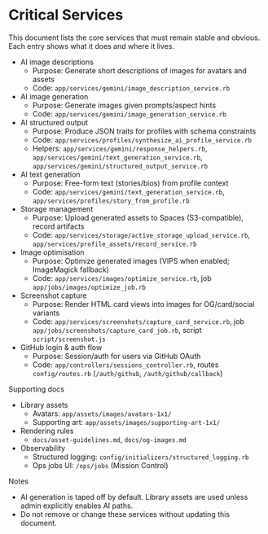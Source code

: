 # Critical Services

This document lists the core services that must remain stable and obvious. Each entry shows what it
does and where it lives.

- AI image descriptions
  - Purpose: Generate short descriptions of images for avatars and assets
  - Code: `app/services/gemini/image_description_service.rb`
- AI image generation
  - Purpose: Generate images given prompts/aspect hints
  - Code: `app/services/gemini/image_generation_service.rb`
- AI structured output
  - Purpose: Produce JSON traits for profiles with schema constraints
  - Code: `app/services/profiles/synthesize_ai_profile_service.rb`
  - Helpers: `app/services/gemini/response_helpers.rb`,
    `app/services/gemini/text_generation_service.rb`,
    `app/services/gemini/structured_output_service.rb`
- AI text generation
  - Purpose: Free-form text (stories/bios) from profile context
  - Code: `app/services/gemini/text_generation_service.rb`,
    `app/services/profiles/story_from_profile.rb`
- Storage management
  - Purpose: Upload generated assets to Spaces (S3-compatible), record artifacts
  - Code: `app/services/storage/active_storage_upload_service.rb`,
    `app/services/profile_assets/record_service.rb`
- Image optimisation
  - Purpose: Optimize generated images (VIPS when enabled; ImageMagick fallback)
  - Code: `app/services/images/optimize_service.rb`, job `app/jobs/images/optimize_job.rb`
- Screenshot capture
  - Purpose: Render HTML card views into images for OG/card/social variants
  - Code: `app/services/screenshots/capture_card_service.rb`, job
    `app/jobs/screenshots/capture_card_job.rb`, script `script/screenshot.js`
- GitHub login & auth flow
  - Purpose: Session/auth for users via GitHub OAuth
  - Code: `app/controllers/sessions_controller.rb`, routes `config/routes.rb` (`/auth/github`,
    `/auth/github/callback`)

Supporting docs

- Library assets
  - Avatars: `app/assets/images/avatars-1x1/`
  - Supporting art: `app/assets/images/supporting-art-1x1/`
- Rendering rules
  - `docs/asset-guidelines.md`, `docs/og-images.md`
- Observability
  - Structured logging: `config/initializers/structured_logging.rb`
  - Ops jobs UI: `/ops/jobs` (Mission Control)

Notes

- AI generation is taped off by default. Library assets are used unless admin explicitly enables AI
  paths.
- Do not remove or change these services without updating this document.
